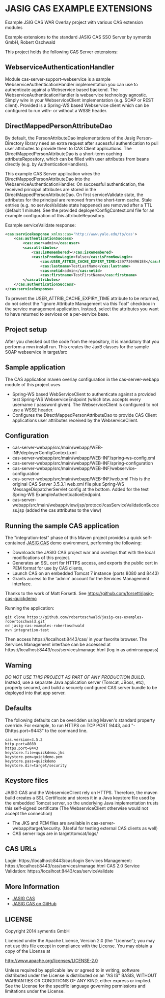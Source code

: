 JASIG CAS EXAMPLE EXTENSIONS
============================

Example JSIG CAS WAR Overlay project with various CAS extension modules

Example extensions to the standard JASIG CAS SSO Server by symentis GmbH, Robert Oschwald

This project holds the following CAS Server extensions:

WebserviceAuthenticationHandler
-------------------------------
Module cas-server-support-webservice is a sample WebserviceAuthenticationHandler implementation you can use to authenticate
against a Webservice based backend. The WebserviceAuthenticationHandler is webservice technology agnostic.
Simply wire in your WebserviceClient implementation (e.g. SOAP or REST client).
Provided is a Spring-WS based Webservice client which can be configured to run with- or without a WSSE header.

DirectMappedPersonAttributeDao
------------------------------
By default, the PersonAttributeDao implementations of the Jasig Person-Directory library need an extra request
after sucessful authentication to pull user attributes to provide them to CAS Client applications.
The DirectMappedPersonAttributeDao is a short-term caching attributeRepository, which can be filled with user attributes
from beans directly (e.g. by AuthenticationHandlers).

This example CAS Server application wires the DirectMappedPersonAttributeDao into the WebserviceAuthenticationHandler.
On successful authentication, the received principal attributes are stored in the DirectMappedPersonAttributeDao.
On first serviceValidate state, the attributes for the principal are removed from the short-term cache.
Stale entries (e.g. no serviceValidate state happened) are removed after a TTL (default 1 minute).
See the provided deployerConfigContext.xml file for an example configuration of this attributeRepository.

Example serviceValidate response:

```xml
<cas:serviceResponse xmlns:cas='http://www.yale.edu/tp/cas'>
    <cas:authenticationSuccess>
        <cas:user>admin</cas:user>
        <cas:attributes>
            <cas:isRemembered></cas:isRemembered>
            <cas:isFromNewLogin>false</cas:isFromNewLogin>
                <cas:USER_ATTRIB_CACHE_EXPIRY_TIME>1397730496188</cas:USER_ATTRIB_CACHE_EXPIRY_TIME>
                <cas:lastname>TestLastName</cas:lastname>
                <cas:netid>admin</cas:netid>
                <cas:firstname>TestFirstName</cas:firstname>
        </cas:attributes>
    </cas:authenticationSuccess>
</cas:serviceResponse>
```

To prevent the USER_ATTRIB_CACHE_EXPIRY_TIME attribute to be returned, do not select the "Ignore Attribute Management via this Tool" checkbox in the service management application.
Instead, select the attributes you want to have returned to services on a per-service base.

Project setup
-------------
After you checked out the code from the repository, it is mandatory that you perform a mvn install run.
This creates the JaxB classes for the sample SOAP webservice in target/src

Sample application
------------------
The CAS application maven overlay configuration in the cas-server-webapp module of this project uses

 * Spring-WS based WebServiceClient to authenticate against a provided test Spring-WS WebserviceEndpoint (which btw. accepts every username / password given).
   The WebserviceClient is configured to not use a WSSE header.
 * Configures the DirectMappedPersonAttributeDao to provide CAS Client applications user attributes received by the WebserviceClient.

Configuration
-------------
 * cas-server-webapp/src/main/webapp/WEB-INF/deployerConfigContext.xml
 * cas-server-webapp/src/main/webapp/WEB-INF/spring-ws-config.xml
 * cas-server-webapp/src/main/webapp/WEB-INF/spring-configuration
 * cas-server-webapp/src/main/webapp/WEB-INF/webservice-configuration
 * cas-server-webapp/src/main/webapp/WEB-INF/web.xml
   This is the original CAS Server 3.5.3.1 web.xml file plus Spring-WS MessageDispatcherServlet config at the bottom.
   Added for the test Spring-WS ExampleAuthenticationEndpoint.
 * cas-server-webapp/src/main/webapp/view/jsp/protocol/casServiceValidationSuccess.jsp (added the cas attributes to the view)


Running the sample CAS application
----------------------------------
The "integration-test" phase of this Maven project provides a quick self-contained
[JASIG CAS](http://jasig.org/cas) demo environment, performing the following:
 * Downloads the JASIG CAS project war and overlays that with the local modifications of this project.
 * Generates an SSL cert for HTTPS access, and exports the public cert in PEM format for use by CAS clients,
 * Launch CAS on an embedded Tomcat 7 instance (ports 8080 and 8443)
 * Grants access to the 'admin' account for the Services Management interface.

Thanks to the work of Matt Forsetti. See https://github.com/forsetti/jasig-cas-quickdemo

Running the application:
```
git clone https://github.com/robertoschwald/jasig-cas-examples-robertoschwald.git
cd jasig-cas-examples-robertoschwald
mvn integration-test
```

Then access https://localhost:8443/cas/ in your favorite browser.
The Services Management interface can be accessed at
 https://localhost:8443/cas/services/manage.html (log in as admin:anypass)

Warning
-------
*DO NOT USE THIS PROJECT AS PART OF ANY PRODUCTION BUILD*.
Instead, use a separate Java application server (Tomcat, JBoss, etc), properly secured,
and build a securely configured CAS server bundle to be deployed into that app server.


Defaults
--------
The following defaults can be overidden using Maven's standard property
override.  For example, to run HTTPS on TCP PORT 9443, add
"-Dhttps.port=9443" to the command line.

```
cas.version=3.5.2
http.port=8080
https.port=8443
keystore.file=quickdemo.jks
keystore.pem=quickdemo.pem
keystore.pass=quickdemo
keystore.dir=target/security
```

Keystore files
--------------
JASIG CAS and the WebserviceClient rely on HTTPS. Therefore, the maven build creates a SSL Certificate and
stores it in a Java keystore file used by the embedded Tomcat server, so the underlying Java implementation trusts this
self-signed certificate (The WebserviceClient otherwise would not accept the connection)

 * The JKS and PEM files are available in cas-server-webapp/target/security. (Useful for testing external CAS clients as well)
 * CAS server logs are in target/tomcat/logs/

CAS URLs
--------
Login: https://localhost:8443/cas/login
Services Management: https://localhost:8443/cas/services/manage.html
CAS 2.0 Service Validation: https://localhost:8443/cas/serviceValidate

More Information
----------------
 * [JASIG CAS](http://jasig.org/cas)
 * [JASIG CAS on GitHub](https://github.com/jasig/cas)


LICENSE
-------
Copyright 2014 symentis GmbH

Licensed under the Apache License, Version 2.0 (the "License");
you may not use this file except in compliance with the License.
You may obtain a copy of the License at

http://www.apache.org/licenses/LICENSE-2.0

Unless required by applicable law or agreed to in writing, software
distributed under the License is distributed on an "AS IS" BASIS,
WITHOUT WARRANTIES OR CONDITIONS OF ANY KIND, either express or implied.
See the License for the specific language governing permissions and
limitations under the License.



